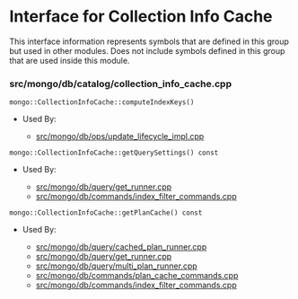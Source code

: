 
# Interface for Collection Info Cache
This interface information represents symbols that are defined in this group but used in other modules.  Does not include symbols defined in this group that are used inside this module.

### src/mongo/db/catalog/collection\_info\_cache.cpp

<div></div>

    mongo::CollectionInfoCache::computeIndexKeys()

- Used By:

    - [src/mongo/db/ops/update\_lifecycle\_impl.cpp](../../../../queries/update\_system)

<div></div>

    mongo::CollectionInfoCache::getQuerySettings() const

- Used By:

    - [src/mongo/db/query/get\_runner.cpp](../../../../queries/core\_query\_system)
    - [src/mongo/db/commands/index\_filter\_commands.cpp](../../../../queries/database\_commands)

<div></div>

    mongo::CollectionInfoCache::getPlanCache() const

- Used By:

    - [src/mongo/db/query/cached\_plan\_runner.cpp](../../../../queries/core\_query\_system)
    - [src/mongo/db/query/get\_runner.cpp](../../../../queries/core\_query\_system)
    - [src/mongo/db/query/multi\_plan\_runner.cpp](../../../../queries/core\_query\_system)
    - [src/mongo/db/commands/plan\_cache\_commands.cpp](../../../../queries/database\_commands)
    - [src/mongo/db/commands/index\_filter\_commands.cpp](../../../../queries/database\_commands)

